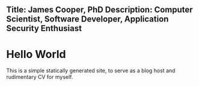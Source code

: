 Title: James Cooper, PhD
Description:  Computer Scientist, Software Developer, Application Security Enthusiast
---

# Hello World

This is a simple statically generated site, to serve as a blog host and rudimentary CV for myself.
